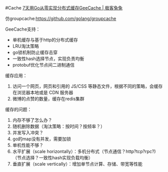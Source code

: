 #Cache
[7天用Go从零实现分布式缓存GeeCache | 极客兔兔](https://geektutu.com/post/geecache.html)

仿groupcache:https://github.com/golang/groupcache

GeeCache支持：
- 单机缓存与基于http的分布式缓存
- LRU淘汰策略
- go锁机制防止缓存击穿
- 一致性hash选择节点，实现负责均衡
- protobuf优化节点间二进制通信

缓存应用：
1. 访问一个网页，网页和引用的 JS/CSS 等静态文件，根据不同的策略，会缓存在浏览器本地或是 CDN 服务器
2. 微博的点赞的数量，缓存在redis集群

缓存的问题：
1. 内存不够了怎么办？
  1. 随机删除数据（淘汰策略：按时间？按频率？）
2. 并发写入冲突？
  1. go的map没有并发，需要加锁
3. 单机性能不够？
  1. 水平扩展（scale horizontally）：多机分布式（节点通信？http?tcp?rpc?)（节点选择？一致性hash实现负载均衡）
  2. 垂直扩展（scale vertically）：增加单节点计算、存储、带宽等性能